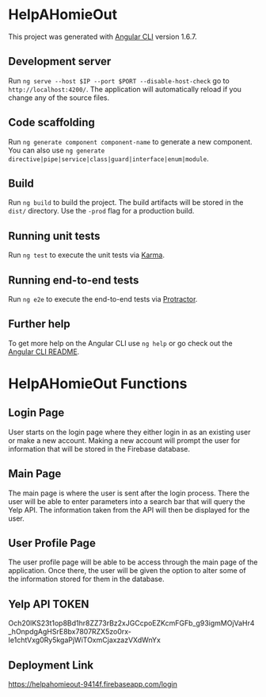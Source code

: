 # HelpAHomieOut

This project was generated with [Angular CLI](https://github.com/angular/angular-cli) version 1.6.7.

## Development server

Run `ng serve --host $IP --port $PORT --disable-host-check` go to `http://localhost:4200/`. The application will automatically reload if you change any of the source files.

## Code scaffolding

Run `ng generate component component-name` to generate a new component. You can also use `ng generate directive|pipe|service|class|guard|interface|enum|module`.

## Build

Run `ng build` to build the project. The build artifacts will be stored in the `dist/` directory. Use the `-prod` flag for a production build.

## Running unit tests

Run `ng test` to execute the unit tests via [Karma](https://karma-runner.github.io).

## Running end-to-end tests

Run `ng e2e` to execute the end-to-end tests via [Protractor](http://www.protractortest.org/).

## Further help

To get more help on the Angular CLI use `ng help` or go check out the [Angular CLI README](https://github.com/angular/angular-cli/blob/master/README.md).


# HelpAHomieOut Functions

## Login Page

User starts on the login page where they either login in as an existing user or make a new account. Making a new account will prompt the user for information that will be stored in the Firebase database.

## Main Page

The main page is where the user is sent after the login process. There the user will be able to enter parameters into a search bar that will query the Yelp API. The information taken from the API will then be displayed for the user.

## User Profile Page

The user profile page will be able to be access through the main page of the application. Once there, the user will be given the option to alter some of the information stored for them in the database.

## Yelp API TOKEN
Och20lKS23t1op8Bd1hr8ZZ73rBz2xJGCcpoEZKcmFGFb_g93igmMOjVaHr4_hOnpdgAgHSrE8bx7807RZX5zo0rx-Ie1chtVxg0Ry5kgaPjWiTOxmCjaxzazVXdWnYx

## Deployment Link
https://helpahomieout-9414f.firebaseapp.com/login